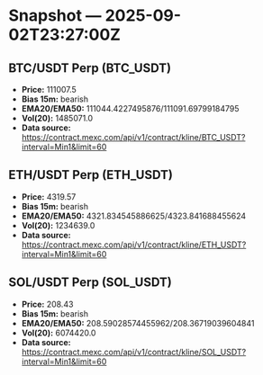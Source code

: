 # Snapshot — 2025-09-02T23:27:00Z

## BTC/USDT Perp (BTC_USDT)
- **Price:** 111007.5
- **Bias 15m:** bearish
- **EMA20/EMA50:** 111044.4227495876/111091.69799184795
- **Vol(20):** 1485071.0
- **Data source:** https://contract.mexc.com/api/v1/contract/kline/BTC_USDT?interval=Min1&limit=60

## ETH/USDT Perp (ETH_USDT)
- **Price:** 4319.57
- **Bias 15m:** bearish
- **EMA20/EMA50:** 4321.834545886625/4323.841688455624
- **Vol(20):** 1234639.0
- **Data source:** https://contract.mexc.com/api/v1/contract/kline/ETH_USDT?interval=Min1&limit=60

## SOL/USDT Perp (SOL_USDT)
- **Price:** 208.43
- **Bias 15m:** bearish
- **EMA20/EMA50:** 208.59028574455962/208.36719039604841
- **Vol(20):** 6074420.0
- **Data source:** https://contract.mexc.com/api/v1/contract/kline/SOL_USDT?interval=Min1&limit=60
